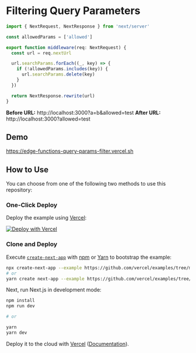 # Filtering Query Parameters

```ts
import { NextRequest, NextResponse } from 'next/server'

const allowedParams = ['allowed']

export function middleware(req: NextRequest) {
  const url = req.nextUrl

  url.searchParams.forEach((_, key) => {
    if (!allowedParams.includes(key)) {
      url.searchParams.delete(key)
    }
  })

  return NextResponse.rewrite(url)
}
```

**Before URL:** http://localhost:3000?a=b&allowed=test
**After URL:** http://localhost:3000?allowed=test

## Demo

https://edge-functions-query-params-filter.vercel.sh

## How to Use

You can choose from one of the following two methods to use this repository:

### One-Click Deploy

Deploy the example using [Vercel](https://vercel.com?utm_source=github&utm_medium=readme&utm_campaign=next-example):

[![Deploy with Vercel](https://vercel.com/button)](https://vercel.com/new/git/external?repository-url=https://github.com/vercel/examples/tree/main/edge-functions/query-params-filter&project-name=query-params-filter&repository-name=query-params-filter)

### Clone and Deploy

Execute [`create-next-app`](https://github.com/vercel/next.js/tree/canary/packages/create-next-app) with [npm](https://docs.npmjs.com/cli/init) or [Yarn](https://yarnpkg.com/lang/en/docs/cli/create/) to bootstrap the example:

```bash
npx create-next-app --example https://github.com/vercel/examples/tree/main/edge-functions/query-params-filter query-params-filter
# or
yarn create next-app --example https://github.com/vercel/examples/tree/main/edge-functions/query-params-filter query-params-filter
```

Next, run Next.js in development mode:

```bash
npm install
npm run dev

# or

yarn
yarn dev
```

Deploy it to the cloud with [Vercel](https://vercel.com/new?utm_source=github&utm_medium=readme&utm_campaign=edge-middleware-eap) ([Documentation](https://nextjs.org/docs/deployment)).
